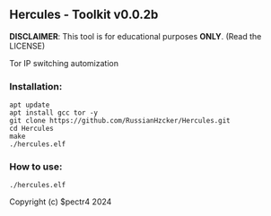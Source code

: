 ## Hercules - Toolkit v0.0.2b

**DISCLAIMER**: This tool is for educational purposes **ONLY**. (Read the LICENSE)

Tor IP switching automization

### Installation:
```
apt update
apt install gcc tor -y
git clone https://github.com/RussianHzcker/Hercules.git
cd Hercules
make
./hercules.elf
```

### How to use:
```
./hercules.elf
```

Copyright (c) $pectr4 2024
